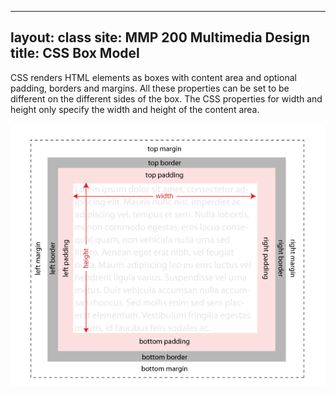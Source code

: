 ---
layout: class
site: MMP 200 Multimedia Design
title: CSS Box Model
----

CSS renders HTML elements as boxes with content area and optional padding, borders and margins. All these properties can be set to be different on the different sides of the box. The CSS properties for width and height only specify the width and height of the content area.

![CSS box model diagram](box-model.gif)
